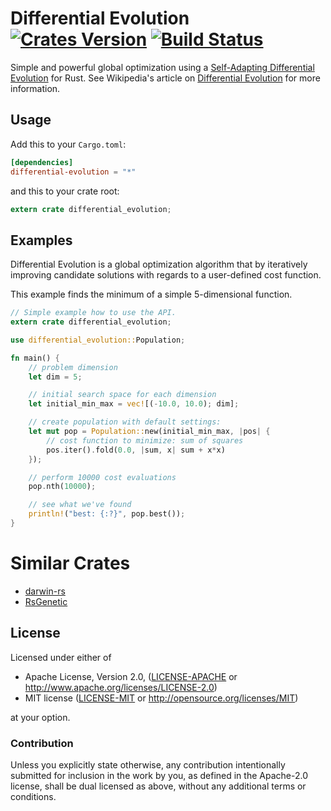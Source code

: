# Differential Evolution [![Crates Version](https://img.shields.io/crates/v/differential-evolution.svg)](https://crates.io/crates/differential-evolution) [![Build Status](https://travis-ci.org/martinus/differential-evolution-rs.svg?branch=master)](https://travis-ci.org/martinus/differential-evolution-rs)

Simple and powerful global optimization using a [Self-Adapting Differential Evolution](https://www.researchgate.net/publication/3418914_Self-Adapting_Control_Parameters_in_Differential_Evolution_A_Comparative_Study_on_Numerical_Benchmark_Problems) for Rust. See Wikipedia's article on [Differential Evolution](https://en.wikipedia.org/wiki/Differential_evolution) for more information.

## Usage

Add this to your `Cargo.toml`:

```toml
[dependencies]
differential-evolution = "*"
```

and this to your crate root:

```rust
extern crate differential_evolution;
```

## Examples

Differential Evolution is a global optimization algorithm that by iteratively improving candidate solutions with regards to a user-defined cost function. 

This example finds the minimum of a simple 5-dimensional function.

```rust
// Simple example how to use the API.
extern crate differential_evolution;

use differential_evolution::Population;

fn main() {
    // problem dimension
    let dim = 5;

    // initial search space for each dimension
    let initial_min_max = vec![(-10.0, 10.0); dim];

    // create population with default settings:
    let mut pop = Population::new(initial_min_max, |pos| {
        // cost function to minimize: sum of squares
        pos.iter().fold(0.0, |sum, x| sum + x*x)
    });

    // perform 10000 cost evaluations
    pop.nth(10000);

    // see what we've found
    println!("best: {:?}", pop.best());
}
```

# Similar Crates

- [darwin-rs](https://github.com/willi-kappler/darwin-rs)
- [RsGenetic](https://github.com/m-decoster/RsGenetic)

## License

Licensed under either of

 * Apache License, Version 2.0, ([LICENSE-APACHE](LICENSE-APACHE) or http://www.apache.org/licenses/LICENSE-2.0)
 * MIT license ([LICENSE-MIT](LICENSE-MIT) or http://opensource.org/licenses/MIT)

at your option.

### Contribution

Unless you explicitly state otherwise, any contribution intentionally
submitted for inclusion in the work by you, as defined in the Apache-2.0
license, shall be dual licensed as above, without any additional terms or
conditions.
